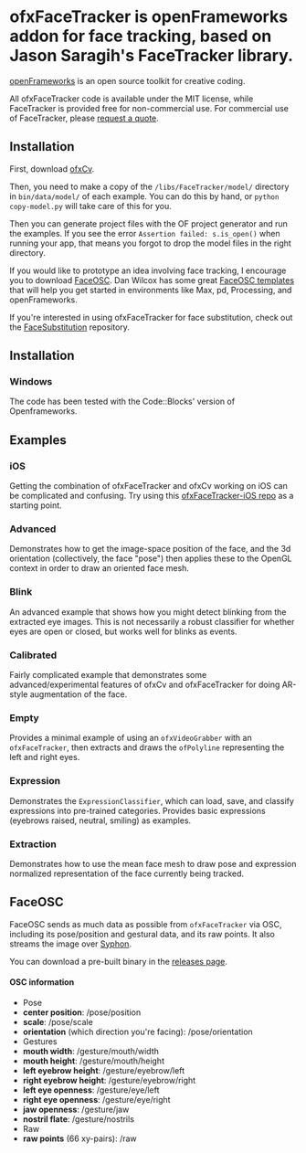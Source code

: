 # ofxFaceTracker is openFrameworks addon for face tracking, based on Jason Saragih's FaceTracker library.

[openFrameworks](http://openFrameworks.cc/) is an open source toolkit for creative coding.

All ofxFaceTracker code is available under the MIT license, while FaceTracker is provided free for non-commercial use. For commercial use of FaceTracker, please [request a quote](http://facetracker.net/quote/).

## Installation

First, download [ofxCv](hhttps://github.com/kylemcdonald/ofxCv).

Then, you need to make a copy of the `/libs/FaceTracker/model/` directory in `bin/data/model/` of each example. You can do this by hand, or `python copy-model.py` will take care of this for you.

Then you can generate project files with the OF project generator and run the examples. If you see the error `Assertion failed: s.is_open()` when running your app, that means you forgot to drop the model files in the right directory.

If you would like to prototype an idea involving face tracking, I encourage you to download [FaceOSC](https://github.com/kylemcdonald/ofxFaceTracker/releases). Dan Wilcox has some great [FaceOSC templates](hhttps://github.com/CreativeInquiry/FaceOSC-Templates) that will help you get started in environments like Max, pd, Processing, and openFrameworks.

If you're interested in using ofxFaceTracker for face substitution, check out the [FaceSubstitution](https://github.com/arturoc/FaceSubstitution) repository.

## Installation

### Windows

The code has been tested with the Code::Blocks' version of Openframeworks.

## Examples

### iOS

Getting the combination of ofxFaceTracker and ofxCv working on iOS can be complicated and confusing. Try using this [ofxFaceTracker-iOS repo](https://github.com/kylemcdonald/ofxFaceTracker-iOS) as a starting point.

### Advanced

Demonstrates how to get the image-space position of the face, and the 3d orientation (collectively, the face "pose") then applies these to the OpenGL context in order to draw an oriented face mesh.

### Blink

An advanced example that shows how you might detect blinking from the extracted eye images. This is not necessarily a robust classifier for whether eyes are open or closed, but works well for blinks as events.

### Calibrated

Fairly complicated example that demonstrates some advanced/experimental features of ofxCv and ofxFaceTracker for doing AR-style augmentation of the face.

### Empty

Provides a minimal example of using an `ofxVideoGrabber` with an `ofxFaceTracker`, then extracts and draws the `ofPolyline` representing the  left and right eyes.

### Expression

Demonstrates the `ExpressionClassifier`, which can load, save, and classify expressions into pre-trained categories. Provides basic expressions (eyebrows raised, neutral, smiling) as examples.

### Extraction

Demonstrates how to use the mean face mesh to draw pose and expression normalized representation of the face currently being tracked.


## FaceOSC

FaceOSC sends as much data as possible from `ofxFaceTracker` via OSC, including its pose/position and gestural data, and its raw points. It also streams the image over [Syphon](http://syphon.v002.info/).

You can download a pre-built binary in the [releases page](https://github.com/kylemcdonald/ofxFaceTracker/releases).   

#### OSC information

 * Pose
  * **center position**: /pose/position
  * **scale**: /pose/scale
  * **orientation** (which direction you're facing): /pose/orientation
 * Gestures
  * **mouth width**: /gesture/mouth/width
  * **mouth height**: /gesture/mouth/height
  * **left eyebrow height**: /gesture/eyebrow/left
  * **right eyebrow height**: /gesture/eyebrow/right
  * **left eye openness**: /gesture/eye/left
  * **right eye openness**: /gesture/eye/right
  * **jaw openness**: /gesture/jaw
  * **nostril flate**: /gesture/nostrils
 * Raw
  * **raw points** (66 xy-pairs): /raw


